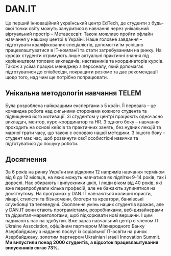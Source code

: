 # DAN.IT

Це перший інноваційний український центр EdTech, де студенти з будь-якої точки світу можуть зануритися в навчання через унікальний віртуальний простір – Метавсесвіт. Також можливо пройти офлайн навчання у нашому центрі в Україні. Наше головне завдання – підготувати кваліфікованих спеціалістів, допомогти їм успішно працевлаштуватися в ІТ-компанії та стати затребуваними на ринку. На курсах студенти отримують лише актуальні практичні знання під керівництвом топових викладачів, наставників та координаторів курсів. Також з усіма працює менеджер з персоналу, який допомагає підготуватися до співбесіди, покращити резюме та дає рекомендації щодо того, над чим ще потрібно попрацювати.

## Унікальна методологія навчання TELEM

Була розроблена найкращими експертами з 5 країн. Її перевага – це командна робота над сильними сторонами кожного студента та підвищення його мотивації. Зі студентом у центрі працюють одночасно викладач, ментор, курс-координатор та HR. З одного боку – навчання проходить на основі кейсів та практичних занять, без нудних лекцій та марної трати часу, що також є основою нашої методики. З іншого боку – студент має час, щоб розвинути свої особистісні навички та підготуватися до пошуку роботи.

## Досягнення

За 6 років на ринку України ми відкрили 12 напрямів навчання терміном від 6 до 12 місяців, на яких можуть навчатися як підлітки 9-14 років, так і дорослі. Нас обирають і випускники шкіл, і люди віком від 40 років, які вже перепробували кілька професій, але не бажають зупинятися на досягнутому. На програмах у DAN.IT навчаються колишні юристи, лікарі, стилісти та бізнесмени, блогери та креатори, банківські службовці та телеведучі. Охоплення умінь наших студентів вражає, але у DAN.ІТ вони стають програмістами, розробниками, веб-дизайнерами та діджитал-маркетологами, щоб підкорювати нові вершини. І цим надихають нас на здобутки. Вже зараз навчальний центр є членом IT Ukraine Association, офіційним партнером Міжнародного Банку Азербайджану з надання послуг із соціальної ІТ-освіти на ринок Азербайджану, золотим партнером Ukrainian Israeli Innovation Summit.
**Ми випустили понад 2000 студентів, а відсоток працевлаштування випускників сягає 73%.**
